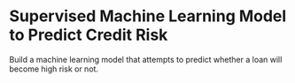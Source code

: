 # Supervised Machine Learning Model to Predict Credit Risk
Build a machine learning model that attempts to predict whether a loan will become high risk or not.
